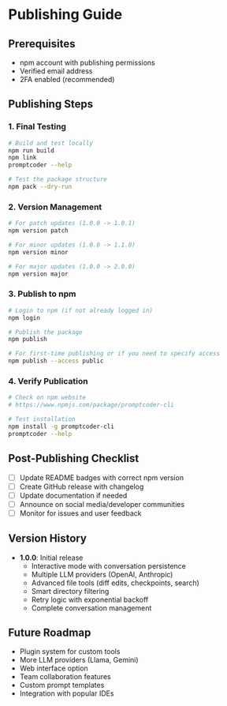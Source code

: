 # Publishing Guide

## Prerequisites
- npm account with publishing permissions
- Verified email address
- 2FA enabled (recommended)

## Publishing Steps

### 1. Final Testing
```bash
# Build and test locally
npm run build
npm link
promptcoder --help

# Test the package structure
npm pack --dry-run
```

### 2. Version Management
```bash
# For patch updates (1.0.0 -> 1.0.1)
npm version patch

# For minor updates (1.0.0 -> 1.1.0)
npm version minor

# For major updates (1.0.0 -> 2.0.0)
npm version major
```

### 3. Publish to npm
```bash
# Login to npm (if not already logged in)
npm login

# Publish the package
npm publish

# For first-time publishing or if you need to specify access
npm publish --access public
```

### 4. Verify Publication
```bash
# Check on npm website
# https://www.npmjs.com/package/promptcoder-cli

# Test installation
npm install -g promptcoder-cli
promptcoder --help
```

## Post-Publishing Checklist

- [ ] Update README badges with correct npm version
- [ ] Create GitHub release with changelog
- [ ] Update documentation if needed
- [ ] Announce on social media/developer communities
- [ ] Monitor for issues and user feedback

## Version History

- **1.0.0**: Initial release
  - Interactive mode with conversation persistence
  - Multiple LLM providers (OpenAI, Anthropic)
  - Advanced file tools (diff edits, checkpoints, search)
  - Smart directory filtering
  - Retry logic with exponential backoff
  - Complete conversation management

## Future Roadmap

- Plugin system for custom tools
- More LLM providers (Llama, Gemini)
- Web interface option
- Team collaboration features
- Custom prompt templates
- Integration with popular IDEs